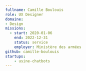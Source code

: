 ```yaml
---
fullname: Camille Boulouis
role: UX Designer
domaine: 
- Design
missions:
  - start: 2020-01-06
    end: 2022-12-31
    status: service
    employer: Ministère des armées
github: camille-boulouis
startups:
    - usine-chatbots
---
```

